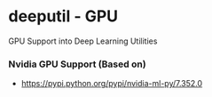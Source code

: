 # deeputil - GPU
GPU Support into Deep Learning Utilities

### Nvidia GPU Support (Based on) ###
- https://pypi.python.org/pypi/nvidia-ml-py/7.352.0


